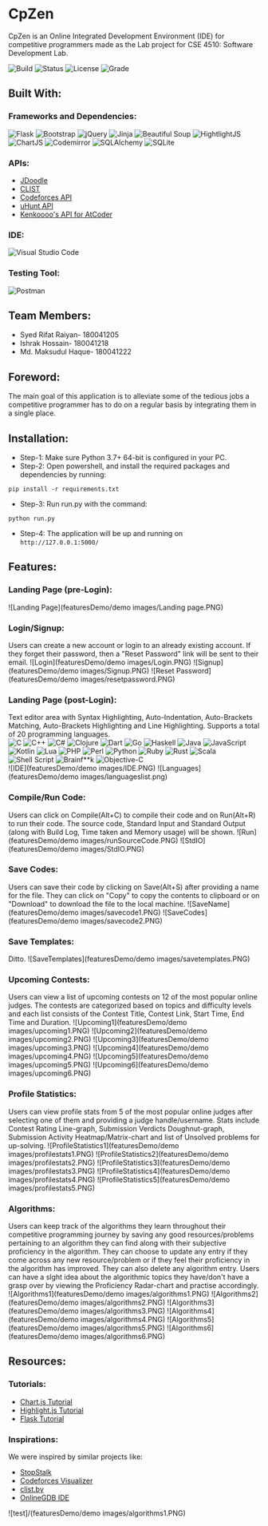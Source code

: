 # CpZen
CpZen is an Online Integrated Development Environment (IDE) for competitive programmers made as the Lab project for CSE 4510: Software Development Lab.

![Build](https://img.shields.io/badge/build-passing-lightgreen.svg)
![Status](https://img.shields.io/badge/Status-Complete-brightgreen)
![License](https://img.shields.io/badge/license-MIT-orange.svg)
![Grade](https://img.shields.io/badge/Grade-Not%20Yet%20Graded-lightgrey)

## Built With:
### Frameworks and Dependencies: 
![Flask](https://img.shields.io/badge/flask-%23000.svg?style=for-the-badge&logo=flask&logoColor=white) 
![Bootstrap](https://img.shields.io/badge/bootstrap-%23563D7C.svg?style=for-the-badge&logo=bootstrap&logoColor=white) 
![jQuery](https://img.shields.io/badge/jquery-%230769AD.svg?style=for-the-badge&logo=jquery&logoColor=white)
![Jinja](https://img.shields.io/badge/Jinja-%230259B.svg?style=for-the-badge&logo=Jinja&logoColor=white)
![Beautiful Soup](https://img.shields.io/badge/Beautiful%20Soup-7957D5.svg?style=for-the-badge&logo=beautifulsoup&logoColor=white)
![HightlightJS](https://img.shields.io/badge/HighlightJS-F54A2A.svg?style=for-the-badge&logo=highlightjs&logoColor=white)
![ChartJS](https://img.shields.io/badge/Chart.JS-60B5CC.svg?style=for-the-badge&logo=chartdotjs&logoColor=white)
![Codemirror](https://img.shields.io/badge/Codemirror-%23FF0000.svg?style=for-the-badge&logo=codemirror&logoColor=white)
![SQLAlchemy](https://img.shields.io/badge/SQLAlchemy-%2307405e.svg?style=for-the-badge&logo=sqlite&logoColor=white)
![SQLite](https://img.shields.io/badge/sqlite-%23AC6E2F.svg?style=for-the-badge&logo=sqlite&logoColor=white)
### APIs:
* [JDoodle](https://www.jdoodle.com/compiler-api/)
* [CLIST](https://clist.by/api/v1/doc/)
* [Codeforces API](https://codeforces.com/apiHelp)
* [uHunt API](https://uhunt.onlinejudge.org/api)
* [Kenkoooo's API for AtCoder](https://github.com/kenkoooo/AtCoderProblems/blob/master/doc/api.md)
### IDE: 
![Visual Studio Code](https://img.shields.io/badge/Visual%20Studio%20Code-0078d7.svg?style=for-the-badge&logo=visual-studio-code&logoColor=white)
### Testing Tool: 
![Postman](https://img.shields.io/badge/Postman-FF6C37?style=for-the-badge&logo=postman&logoColor=white)
## Team Members:
* Syed Rifat Raiyan- 180041205
* Ishrak Hossain- 180041218
* Md. Maksudul Haque- 180041222

## Foreword:
The main goal of this application is to alleviate some of the tedious jobs a competitive programmer has to do on a regular basis by integrating them in a single place.

## Installation:
* Step-1: Make sure Python 3.7+ 64-bit is configured in your PC.
* Step-2: Open powershell, and install the required packages and dependencies by running: 
```shell
pip install -r requirements.txt
```
* Step-3: Run run.py with the command: 
```shell
python run.py
```
* Step-4: The application will be up and running on ```http://127.0.0.1:5000/```

## Features:
### Landing Page (pre-Login):
![Landing Page](featuresDemo/demo images/Landing page.PNG)

### Login/Signup:
Users can create a new account or login to an already existing account. If they forget their password, then a "Reset Password" link will be sent to their email.
![Login](featuresDemo/demo images/Login.PNG)
![Signup](featuresDemo/demo images/Signup.PNG)
![Reset Password](featuresDemo/demo images/resetpassword.PNG)

### Landing Page (post-Login):
Text editor area with Syntax Highlighting, Auto-Indentation, Auto-Brackets Matching, Auto-Brackets Highlighting and Line Highlighting. Supports a total of 20 programming languages.\
![C](https://img.shields.io/badge/c-%2300599C.svg?style=for-the-badge&logo=c&logoColor=white)
![C++](https://img.shields.io/badge/c++-%2300599C.svg?style=for-the-badge&logo=c%2B%2B&logoColor=white)
![C#](https://img.shields.io/badge/c%23-%23239120.svg?style=for-the-badge&logo=c-sharp&logoColor=white)
![Clojure](https://img.shields.io/badge/Clojure-%23Clojure.svg?style=for-the-badge&logo=Clojure&logoColor=Clojure)
![Dart](https://img.shields.io/badge/dart-%230175C2.svg?style=for-the-badge&logo=dart&logoColor=white)
![Go](https://img.shields.io/badge/go-%2300ADD8.svg?style=for-the-badge&logo=go&logoColor=white)
![Haskell](https://img.shields.io/badge/Haskell-5e5086?style=for-the-badge&logo=haskell&logoColor=white)
![Java](https://img.shields.io/badge/java-%23ED8B00.svg?style=for-the-badge&logo=java&logoColor=white)
![JavaScript](https://img.shields.io/badge/javascript-%23323330.svg?style=for-the-badge&logo=javascript&logoColor=%23F7DF1E)
![Kotlin](https://img.shields.io/badge/kotlin-%230095D5.svg?style=for-the-badge&logo=kotlin&logoColor=white)
![Lua](https://img.shields.io/badge/lua-%232C2D72.svg?style=for-the-badge&logo=lua&logoColor=white)
![PHP](https://img.shields.io/badge/php-%23777BB4.svg?style=for-the-badge&logo=php&logoColor=white)
![Perl](https://img.shields.io/badge/perl-%2339457E.svg?style=for-the-badge&logo=perl&logoColor=white)
![Python](https://img.shields.io/badge/python-3670A0?style=for-the-badge&logo=python&logoColor=ffdd54)
![Ruby](https://img.shields.io/badge/ruby-%23CC342D.svg?style=for-the-badge&logo=ruby&logoColor=white)
![Rust](https://img.shields.io/badge/rust-%23000000.svg?style=for-the-badge&logo=rust&logoColor=white)
![Scala](https://img.shields.io/badge/scala-%23DC322F.svg?style=for-the-badge&logo=scala&logoColor=white)
![Shell Script](https://img.shields.io/badge/shell_script-%23121011.svg?style=for-the-badge&logo=gnu-bash&logoColor=white)
![Brainf**k](https://img.shields.io/badge/brain%20f**k-%13131011.svg?style=for-the-badge&logo=brainfuck&logoColor=white)
![Objective-C](https://img.shields.io/badge/objective%20C-256513.svg?style=for-the-badge&logo=brainfuck&logoColor=white)
\
![IDE](featuresDemo/demo images/IDE.PNG)
![Languages](featuresDemo/demo images/languageslist.png)

### Compile/Run Code:
Users can click on Compile(Alt+C) to compile their code and on Run(Alt+R) to run their code. The source code, Standard Input and Standard Output (along with Build Log, Time taken and Memory usage) will be shown.
![Run](featuresDemo/demo images/runSourceCode.PNG)
![StdIO](featuresDemo/demo images/StdIO.PNG)

### Save Codes:
Users can save their code by clicking on Save(Alt+S) after providing a name for the file. They can click on "Copy" to copy the contents to clipboard or on "Download" to download the file to the local machine.
![SaveName](featuresDemo/demo images/savecode1.PNG)
![SaveCodes](featuresDemo/demo images/savecode2.PNG)

### Save Templates:
Ditto.
![SaveTemplates](featuresDemo/demo images/savetemplates.PNG)

### Upcoming Contests:
Users can view a list of upcoming contests on 12 of the most popular online judges. The contests are categorized based on topics and difficulty levels and each list consists of the Contest Title, Contest Link, Start Time, End Time and Duration.
![Upcoming1](featuresDemo/demo images/upcoming1.PNG)
![Upcoming2](featuresDemo/demo images/upcoming2.PNG)
![Upcoming3](featuresDemo/demo images/upcoming3.PNG)
![Upcoming4](featuresDemo/demo images/upcoming4.PNG)
![Upcoming5](featuresDemo/demo images/upcoming5.PNG)
![Upcoming6](featuresDemo/demo images/upcoming6.PNG)

### Profile Statistics:
Users can view profile stats from 5 of the most popular online judges after selecting one of them and providing a judge handle/username. Stats include Contest Rating Line-graph, Submission Verdicts Doughnut-graph, Submission Activity Heatmap/Matrix-chart and list of Unsolved problems for up-solving.
![ProfileStatistics1](featuresDemo/demo images/profilestats1.PNG)
![ProfileStatistics2](featuresDemo/demo images/profilestats2.PNG)
![ProfileStatistics3](featuresDemo/demo images/profilestats3.PNG)
![ProfileStatistics4](featuresDemo/demo images/profilestats4.PNG)
![ProfileStatistics5](featuresDemo/demo images/profilestats5.PNG)

### Algorithms:
Users can keep track of the algorithms they learn throughout their competitive programming journey by saving any good resources/problems pertaining to an algorithm they can find along with their subjective proficiency in the algorithm. They can choose to update any entry if they come across any new resource/problem or if they feel their proficiency in the algorithm has improved. They can also delete any algorithm entry. Users can have a slght idea about the algorithmic topics they have/don't have a grasp over by viewing the Proficiency Radar-chart and practise accordingly.
![Algorithms1](featuresDemo/demo images/algorithms1.PNG)
![Algorithms2](featuresDemo/demo images/algorithms2.PNG)
![Algorithms3](featuresDemo/demo images/algorithms3.PNG)
![Algorithms4](featuresDemo/demo images/algorithms4.PNG)
![Algorithms5](featuresDemo/demo images/algorithms5.PNG)
![Algorithms6](featuresDemo/demo images/algorithms6.PNG)

## Resources:
### Tutorials:
* [Chart.js Tutorial](https://www.youtube.com/watch?v=NySBh_DIRlg)
* [Highlight.js Tutorial](https://www.youtube.com/watch?v=y-0jqM9EeVM)
* [Flask Tutorial](https://www.youtube.com/watch?v=dam0GPOAvVI)

### Inspirations:
We were inspired by similar projects like:
* [StopStalk](https://www.stopstalk.com/)
* [Codeforces Visualizer](https://cfviz.netlify.app/)
* [clist.by](https://clist.by/)
* [OnlineGDB IDE](https://www.onlinegdb.com/)


![test]/(featuresDemo/demo images/algorithms1.PNG)
